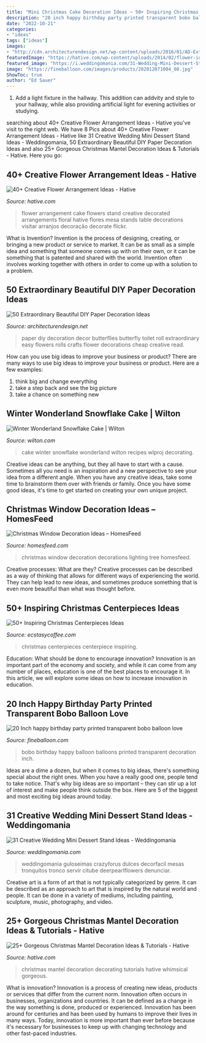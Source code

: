```yaml
---
title: "Mini Christmas Cake Decoration Ideas ~ 50+ Inspiring Christmas Centerpieces Ideas"
description: "20 inch happy birthday party printed transparent bobo balloon love"
date: "2022-10-21"
categories:
- "ideas"
tags: ["ideas"]
images:
- "http://cdn.architecturendesign.net/wp-content/uploads/2016/01/AD-Extraordinary-Beautiful-DIY-Paper-Decoration-Ideas-15.jpg"
featuredImage: "https://hative.com/wp-content/uploads/2014/02/flower-ideas/cake-stand-decorated-with-flowers-21.jpg"
featured_image: "https://i.weddingomania.com/31-Wedding-Mini-Dessert-Stand-Ideas6.jpg"
image: "https://fineballoon.com/images/products/202012071004_08.jpg"
ShowToc: true
author: "Ed Sauer"
---
```



1. Add a light fixture in the hallway. This addition can addvity and style to your hallway, while also providing artificial light for evening activities or studying.

	

		
searching about 40+ Creative Flower Arrangement Ideas - Hative you've visit to the right web. We have 8 Pics about 40+ Creative Flower Arrangement Ideas - Hative like 31 Creative Wedding Mini Dessert Stand Ideas - Weddingomania, 50 Extraordinary Beautiful DIY Paper Decoration Ideas and also 25+ Gorgeous Christmas Mantel Decoration Ideas &amp; Tutorials - Hative. Here you go:
		
    
## 40+ Creative Flower Arrangement Ideas - Hative

<img loading=lazy src="https://hative.com/wp-content/uploads/2014/02/flower-ideas/cake-stand-decorated-with-flowers-21.jpg" onerror="this.onerror=null;this.src='https://tse2.mm.bing.net/th?id=OIP.dEU7x7ho6yYDenJ_9_2QVwHaLG&amp;pid=15.1';" alt="40+ Creative Flower Arrangement Ideas - Hative">

_Source: hative.com_

>flower arrangement cake flowers stand creative decorated arrangements floral hative flores mesa stands table decorations visitar arranjos decoração decorate flickr. 

	

What is Invention?
Invention is the process of designing, creating, or bringing a new product or service to market. It can be as small as a simple idea and something that someone comes up with on their own, or it can be something that is patented and shared with the world. Invention often involves working together with others in order to come up with a solution to a problem.

    
## 50 Extraordinary Beautiful DIY Paper Decoration Ideas

<img loading=lazy src="http://cdn.architecturendesign.net/wp-content/uploads/2016/01/AD-Extraordinary-Beautiful-DIY-Paper-Decoration-Ideas-15.jpg" onerror="this.onerror=null;this.src='https://tse4.mm.bing.net/th?id=OIP.JP70lSwTEXC0ABUII2m2QwHaFj&amp;pid=15.1';" alt="50 Extraordinary Beautiful DIY Paper Decoration Ideas">

_Source: architecturendesign.net_

>paper diy decoration decor butterflies butterfly toilet roll extraordinary easy flowers rolls crafts flower decorations cheap creative read. 

	

How can you use big ideas to improve your business or product?
There are many ways to use big ideas to improve your business or product. Here are a few examples: 
1. think big and change everything
2. take a step back and see the big picture
3. take a chance on something new 

    
## Winter Wonderland Snowflake Cake | Wilton

<img loading=lazy src="https://www.wilton.com/dw/image/v2/AAWA_PRD/on/demandware.static/-/Sites-wilton-project-master/default/dwdc7aee56/images/project/WLPROJ-9352/SnCaFe_48289.jpg?sw=1440&amp;sh=750&amp;sm=fit" onerror="this.onerror=null;this.src='https://tse4.mm.bing.net/th?id=OIP.s30ZuWwrFVKLUxvX8A5MOAHaHa&amp;pid=15.1';" alt="Winter Wonderland Snowflake Cake | Wilton">

_Source: wilton.com_

>cake winter snowflake wonderland wilton recipes wlproj decorating. 

	

Creative ideas can be anything, but they all have to start with a cause. Sometimes all you need is an inspiration and a new perspective to see your idea from a different angle. When you have any creative ideas, take some time to brainstorm them over with friends or family. Once you have some good ideas, it's time to get started on creating your own unique project.

    
## Christmas Window Decoration Ideas – HomesFeed

<img loading=lazy src="https://homesfeed.com/wp-content/uploads/2015/08/Beautiful-hanging-Christmas-decorations-with-mini-Christmas-tree-beautified-with-ornamental-lighting.jpg" onerror="this.onerror=null;this.src='https://tse3.mm.bing.net/th?id=OIP.HaLqjeIUt4PoYiVmUQVURAHaJ4&amp;pid=15.1';" alt="Christmas Window Decoration Ideas – HomesFeed">

_Source: homesfeed.com_

>christmas window decoration decorations lighting tree homesfeed. 

	

Creative processes: What are they?
Creative processes can be described as a way of thinking that allows for different ways of experiencing the world. They can help lead to new ideas, and sometimes produce something that is even more beautiful than what was thought before.

    
## 50+ Inspiring Christmas Centerpieces Ideas

<img loading=lazy src="https://i0.wp.com/www.ecstasycoffee.com/wp-content/uploads/2016/11/Christmas-Centerpiece-Ideas.jpg?resize=499%2C750" onerror="this.onerror=null;this.src='https://tse2.mm.bing.net/th?id=OIP.HbvjbQQGDFF18jXoMang3gHaLI&amp;pid=15.1';" alt="50+ Inspiring Christmas Centerpieces Ideas">

_Source: ecstasycoffee.com_

>christmas centerpieces centerpiece inspiring. 

	

Education: What should be done to encourage innovation?
Innovation is an important part of the economy and society, and while it can come from any number of places, education is one of the best places to encourage it. In this article, we will explore some ideas on how to increase innovation in education.

    
## 20 Inch Happy Birthday Party Printed Transparent Bobo Balloon Love

<img loading=lazy src="https://fineballoon.com/images/products/202012071004_08.jpg" onerror="this.onerror=null;this.src='https://tse1.mm.bing.net/th?id=OIP.tSyUGvWJOU364-11hDTn4gHaHa&amp;pid=15.1';" alt="20 Inch happy birthday party printed transparent bobo balloon love">

_Source: fineballoon.com_

>bobo birthday happy balloon balloons printed transparent decoration inch. 

	

Ideas are a dime a dozen, but when it comes to big ideas, there's something special about the right ones. When you have a really good one, people tend to take notice. That's why big ideas are so important – they can stir up a lot of interest and make people think outside the box. Here are 5 of the biggest and most exciting big ideas around today.

    
## 31 Creative Wedding Mini Dessert Stand Ideas - Weddingomania

<img loading=lazy src="https://i.weddingomania.com/31-Wedding-Mini-Dessert-Stand-Ideas6.jpg" onerror="this.onerror=null;this.src='https://tse1.mm.bing.net/th?id=OIP.orPQfNsp3kRRNdYRDbFxDQAAAA&amp;pid=15.1';" alt="31 Creative Wedding Mini Dessert Stand Ideas - Weddingomania">

_Source: weddingomania.com_

>weddingomania guloseimas crazyforus dulces decorfacil mesas tronquitos tronco servir citube deerpearlflowers denunciar. 

	

Creative art is a form of art that is not typically categorized by genre. It can be described as an approach to art that is inspired by the natural world and people. It can be done in a variety of mediums, including painting, sculpture, music, photography, and video.

    
## 25+ Gorgeous Christmas Mantel Decoration Ideas &amp; Tutorials - Hative

<img loading=lazy src="https://hative.com/wp-content/uploads/2015/12/christmas-mantel-decorating-ideas/21-christmas-mantel-decorating-ideas.jpg" onerror="this.onerror=null;this.src='https://tse2.mm.bing.net/th?id=OIP.5ptd1J_Ja9cD12i_K-kxpQHaLG&amp;pid=15.1';" alt="25+ Gorgeous Christmas Mantel Decoration Ideas &amp; Tutorials - Hative">

_Source: hative.com_

>christmas mantel decoration decorating tutorials hative whimsical gorgeous. 

	

What is innovation?
Innovation is a process of creating new ideas, products or services that differ from the current norm. Innovation often occurs in businesses, organizations and countries. It can be defined as a change in the way something is done, produced or experienced. 
Innovation has been around for centuries and has been used by humans to improve their lives in many ways. Today, innovation is more important than ever before because it's necessary for businesses to keep up with changing technology and other fast-paced industries.

